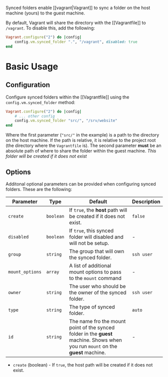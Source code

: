 Synced folders enable [[vagrant|Vagrant]] to sync a folder on the host machine (yours) to the guest machine. 

By default, Vagrant will share the directory with the [[Vagrantfile]] to `/vagrant`. To disable this, add the following:
```ruby
Vagrant.configure("2") do |config|
	config.vm.synced_folder ".", "/vagrant", disabled: true
end
```

# Basic Usage
## Configuration
Configure synced folders within the [[Vagrantfile]] using the `config.vm.synced_folder` method:
```ruby
Vagrant.configure("2") do |config|
	# ... other config
	config.vm.synced_folder "src/", "/srv/website"
end
```

Where the first parameter (`"src/"` in the example) is a path to the directory on the host machine. If the path is relative, it is relative to the project root (the directory where the `Vagrantfile` is). The second parameter **must** be an absolute path of where to share the folder within the guest machine. _This folder will be created if it does not exist_

## Options
Additonal optional parameters can be provided when configuring synced folders. These are the following:

| Parameter       | Type      | Default                                                                                                                          | Description |
| --------------- | --------- | -------------------------------------------------------------------------------------------------------------------------------- | ----------- |
| `create`        | `boolean` | If `true`, the **host** path will be created if it does not exist.                                                               | `false`     |
| `disabled`      | `boolean` | If `true`, this synced folder will disabled and will not be setup.                                                               | -           |
| `group`         | `string`  | The group that will own the synced folder.                                                                                       | `ssh user`  |
| `mount_options` | `array`   | A list of additional mount options to pass to the `mount` command                                                                | -           |
| `owner`         | `string`  | The user who should be the owner of the synced folder.                                                                           | `ssh user`  |
| `type`          | `string`  | The type of synced folder.                                                                                                       | `auto`      |
| `id`            | `string`  | The name fro the mount point of the synced folder in the **guest** machine. Shows when you run `mount` on the **guest** machine. | -           | 

- `create` (boolean) - If `true`, the host path will be created if it does not exist. 